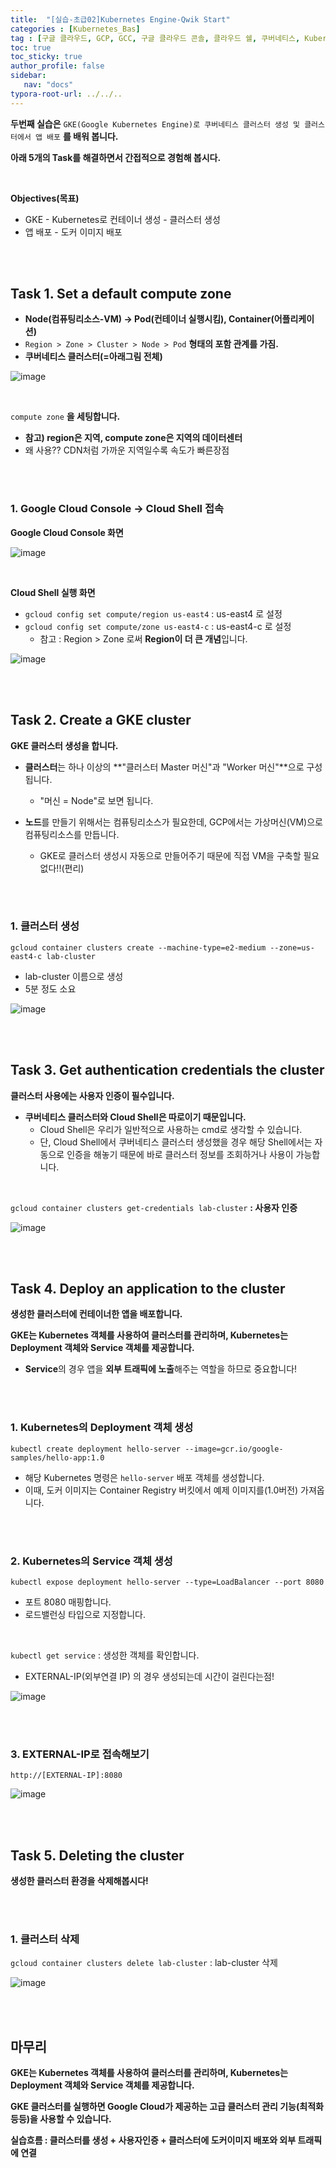 ```yaml
---
title:  "[실습-초급02]Kubernetes Engine-Qwik Start"
categories : [Kubernetes_Bas]
tag : [구글 클라우드, GCP, GCC, 구글 클라우드 콘솔, 클라우드 쉘, 쿠버네티스, Kubernetes, 구글 클라우드 스터디 잼, 스터디 잼 초급]
toc: true
toc_sticky: true
author_profile: false
sidebar:
   nav: "docs"
typora-root-url: ../../..
---
```




**두번째 실습은** `GKE(Google Kubernetes Engine)로 쿠버네티스 클러스터 생성 및 클러스터에서 앱 배포` **를 배워 봅니다.**

**아래 5개의 Task를 해결하면서 간접적으로 경험해 봅시다.**

<br>

**Objectives(목표)**

* GKE - Kubernetes로 컨테이너 생성 - 클러스터 생성
* 앱 배포 - 도커 이미지 배포

<br>

<br>

## Task 1. Set a default compute zone

* **Node(컴퓨팅리소스-VM) -> Pod(컨테이너 실행시킴), Container(어플리케이션)**
* `Region > Zone > Cluster > Node > Pod` **형태의 포함 관계를 가짐.**
* **쿠버네티스 클러스터(=아래그림 전체)**

![image](https://github.com/BH946/bh946.github.io/assets/80165014/c68de552-2acf-429e-a82a-22f8c56fdff1) 

<br>

`compute zone` **을 세팅합니다.**

* **참고) region은 지역, compute zone은 지역의 데이터센터**
* 왜 사용?? CDN처럼 가까운 지역일수록 속도가 빠른장점

<br><br>

### 1. Google Cloud Console -> Cloud Shell 접속

**Google Cloud Console 화면**

![image](https://github.com/user-attachments/assets/416e3c00-9c47-43dc-8137-9fbfb04e8811) 

<br>

**Cloud Shell 실행 화면**

* `gcloud config set compute/region us-east4` : us-east4 로 설정
* `gcloud config set compute/zone us-east4-c` : us-east4-c 로 설정
  * 참고 : Region > Zone 로써 **Region이 더 큰 개념**입니다.


![image](https://github.com/BH946/bh946.github.io/assets/80165014/e007bb18-15e7-408c-8665-7d9c5f516aeb) 

<br>

<br>

## Task 2. Create a GKE cluster

**GKE 클러스터 생성을 합니다.**

* **클러스터**는 하나 이상의 **"클러스터 Master 머신"과 "Worker 머신"**으로 구성됩니다.
  * "머신 = Node"로 보면 됩니다.

* **노드**를 만들기 위해서는 컴퓨팅리소스가 필요한데, GCP에서는 가상머신(VM)으로 컴퓨팅리소스를 만듭니다.
  * GKE로 클러스터 생성시 자동으로 만들어주기 때문에 직접 VM을 구축할 필요없다!!(편리)

<br><br>

### 1. 클러스터 생성

`gcloud container clusters create --machine-type=e2-medium --zone=us-east4-c lab-cluster`

* lab-cluster 이름으로 생성
* 5분 정도 소요

![image](https://github.com/BH946/bh946.github.io/assets/80165014/ef6d343f-ff73-4853-bffd-26a99daf53d0)  

<br>

<br>

## Task 3. Get authentication credentials the cluster

**클러스터 사용에는 사용자 인증이 필수입니다.**

* **쿠버네티스 클러스터와 Cloud Shell은 따로이기 때문입니다.**
  * Cloud Shell은 우리가 일반적으로 사용하는 cmd로 생각할 수 있습니다.
  * 단, Cloud Shell에서 쿠버네티스 클러스터 생성했을 경우 해당 Shell에서는 자동으로 인증을 해놓기 때문에 바로 클러스터 정보를 조회하거나 사용이 가능합니다.

<br>

`gcloud container clusters get-credentials lab-cluster` **: 사용자 인증**

![image](https://github.com/BH946/bh946.github.io/assets/80165014/8651fd3c-7286-4bb2-aff7-76c022d23818) 

<br>

<br>

## Task 4. Deploy an application to the cluster

**생성한 클러스터에 컨테이너한 앱을 배포합니다.**

**GKE는 Kubernetes 객체를 사용하여 클러스터를 관리하며, Kubernetes는 Deployment 객체와 Service 객체를 제공합니다.**

* **Service**의 경우 앱을 **외부 트래픽에 노출**해주는 역할을 하므로 중요합니다!

<br><br>

### 1. Kubernetes의 Deployment 객체 생성

`kubectl create deployment hello-server --image=gcr.io/google-samples/hello-app:1.0`

* 해당 Kubernetes 명령은 `hello-server` 배포 객체를 생성합니다.
* 이때, 도커 이미지는 Container Registry 버킷에서 예제 이미지를(1.0버전) 가져옵니다. 

<br><br>

### 2. Kubernetes의 Service 객체 생성

`kubectl expose deployment hello-server --type=LoadBalancer --port 8080`

* 포트 8080 매핑합니다.
* 로드밸런싱 타입으로 지정합니다.

<br>

`kubectl get service` : 생성한 객체를 확인합니다.

* EXTERNAL-IP(외부연결 IP) 의 경우 생성되는데 시간이 걸린다는점!

![image](https://github.com/BH946/bh946.github.io/assets/80165014/a39bde73-ef10-4441-a7ed-baaa2371afcc) 

<br><br>

### 3. EXTERNAL-IP로 접속해보기

`http://[EXTERNAL-IP]:8080`

![image](https://github.com/BH946/bh946.github.io/assets/80165014/848a486c-0403-474e-8068-bd9a787be456) 

<br>

<br>

##  Task 5. Deleting the cluster

**생성한 클러스터 환경을 삭제해봅시다!**

<br><br>

### 1. 클러스터 삭제

`gcloud container clusters delete lab-cluster` : lab-cluster 삭제

![image](https://github.com/BH946/bh946.github.io/assets/80165014/c7f8720b-95f1-496b-8426-5bff1c168a44) 

<br>

<br>

## 마무리

**GKE는 Kubernetes 객체를 사용하여 클러스터를 관리하며, Kubernetes는 Deployment 객체와 Service 객체를 제공합니다.**

**GKE 클러스터를 실행하면 Google Cloud가 제공하는 고급 클러스터 관리 기능(최적화 등등)을 사용할 수 있습니다.**

**실습흐름 : 클러스터를 생성 + 사용자인증 + 클러스터에 도커이미지 배포와 외부 트래픽에 연결**
